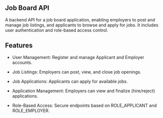 ## Job Board API

A backend API for a job board application, enabling employers to post and manage job listings, and applicants to browse and apply for jobs. It includes user authentication and role-based access control.

## Features

- User Management: Register and manage Applicant and Employer accounts.

- Job Listings: Employers can post, view, and close job openings.

- Job Applications: Applicants can apply for available jobs.

- Application Management: Employers can view and finalize (hire/reject) applications.

- Role-Based Access: Secure endpoints based on ROLE_APPLICANT and ROLE_EMPLOYER.
